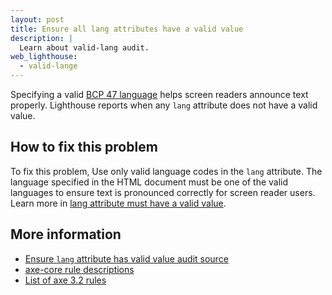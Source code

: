 ```yaml
---
layout: post
title: Ensure all lang attributes have a valid value
description: |
  Learn about valid-lang audit.
web_lighthouse:
  - valid-lange
---
```


Specifying a valid
[BCP 47 language](https://www.w3.org/International/questions/qa-choosing-language-tags#question)
helps screen readers announce text properly.
Lighthouse reports when any `lang` attribute does not have a valid value.

<!--
***Todo*** I can't seem to get this audit to fail. I tried having a valid html lang, and then adding an invalid lang to body, and to other parts of the page, but none throw this error.

<figure class="w-figure">
  <img class="w-screenshot w-screenshot--filled" src="valid-lang.png" alt="Lighthouse audit showing `lang` attribute does not have a valid value">
  <figcaption class="w-figcaption">
    Fig. 1 — The <code>lang</code> attribute does not have a valid value
</figure>
-->
## How to fix this problem

To fix this problem,
Use only valid language codes in the `lang` attribute.
The language specified in the HTML document must be one of the valid languages
to ensure text is pronounced correctly for screen reader users.
Learn more in [lang attribute must have a valid value](https://dequeuniversity.com/rules/axe/3.2/valid-lang).

<!--
## How this audit impacts overall Lighthouse score

Todo. I have no idea how accessibility scoring is working!
-->
## More information

- [Ensure `lang` attribute has valid value audit source](https://github.com/GoogleChrome/lighthouse/blob/master/lighthouse-core/audits/accessibility/valid-lang.js)
- [axe-core rule descriptions](https://github.com/dequelabs/axe-core/blob/develop/doc/rule-descriptions.md)
- [List of axe 3.2 rules](https://dequeuniversity.com/rules/axe/3.2)